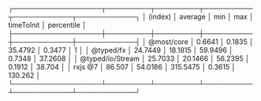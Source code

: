 ┌──────────────────┬─────────┬─────────┬──────────┬────────────┬────────────┐
│     (index)      │ average │   min   │   max    │ timeToInit │ percentile │
├──────────────────┼─────────┼─────────┼──────────┼────────────┼────────────┤
│    @most/core    │ 0.6641  │ 0.1835  │ 35.4792  │   0.3477   │     1      │
│    @typed/fx     │ 24.7449 │ 18.1815 │ 59.9496  │   0.7348   │  37.2608   │
│ @typed/io/Stream │ 25.7033 │ 20.1466 │ 56.2395  │   0.1912   │   38.704   │
│     rxjs @7      │ 86.507  │ 54.0186 │ 315.5475 │   0.3615   │  130.262   │
└──────────────────┴─────────┴─────────┴──────────┴────────────┴────────────┘